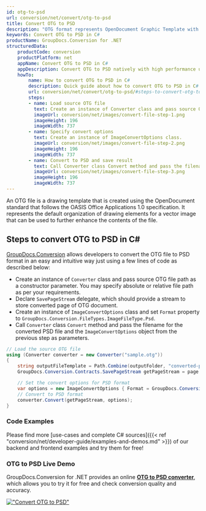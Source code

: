 ```yaml
---
id: otg-to-psd
url: conversion/net/convert/otg-to-psd
title: Convert OTG to PSD
description: "OTG format represents OpenDocument Graphic Template with .otg extension. Learn how to convert OTG to PSD file programmatically in C# language using GroupDocs.Conversion for .NET library."
keywords: Convert OTG to PSD in C#
productName: GroupDocs.Conversion for .NET
structuredData:
    productCode: conversion
    productPlatform: net
    appName: Convert OTG to PSD in C#
    appDescription: Convert OTG to PSD natively with high performance using C# language and server side GroupDocs.Conversion for .NET APIs, without the use of any software like Microsoft or Open Office.
    howTo:
        name: How to convert OTG to PSD in C# 
        description: Quick guide about how to convert OTG to PSD in C# with high performance and accuracy.
        url: conversion/net/convert/otg-to-psd/#steps-to-convert-otg-to-psd-in-c
        steps:
        - name: Load source OTG file 
          text: Create an instance of Converter class and pass source OTG file path as a constructor parameter. You may specify absolute or relative file path as per your requirements. 
          imageUrl: conversion/net/images/convert-file-step-1.png
          imageHeight: 196
          imageWidth: 737
        - name: Specify convert options 
          text: Create an instance of ImageConvertOptions class.
          imageUrl: conversion/net/images/convert-file-step-2.png
          imageHeight: 196
          imageWidth: 737
        - name: Convert to PSD and save result 
          text: Call Converter class Convert method and pass the filename for the converted HTML file and the ImageConvertOptions object from the previous step as parameters.
          imageUrl: conversion/net/images/convert-file-step-3.png
          imageHeight: 196
          imageWidth: 737
---
```


An OTG file is a drawing template that is created using the OpenDocument standard that follows the OASIS Office Applications 1.0 specification. It represents the default organization of drawing elements for a vector image that can be used to further enhance the contents of the file.

## Steps to convert OTG to PSD in C#

[GroupDocs.Conversion](https://products.groupdocs.com/conversion/net) allows developers to convert the OTG file to PSD format in an easy and intuitive way just using a few lines of code as described below:

* Create an instance of `Converter` class and pass source OTG file path as a constructor parameter. You may specify absolute or relative file path as per your requirements. 
* Declare `SavePageStream` delegate, which should provide a stream to store converted page of OTG document.
* Create an instance of `ImageConvertOptions` class and set `Format` property to `GroupDocs.Conversion.FileTypes.ImageFileType.Psd`.
* Call `Converter` class `Convert` method and pass the filename for the converted PSD file and the `ImageConvertOptions` object from the previous step as parameters.

```csharp
// Load the source OTG file
using (Converter converter = new Converter("sample.otg"))
{
    string outputFileTemplate = Path.Combine(outputFolder, "converted-page-{0}.psd");
    GroupDocs.Conversion.Contracts.SavePageStream getPageStream = page => new FileStream(string.Format(outputFileTemplate, page), FileMode.Create);

    // Set the convert options for PSD format
    var options = new ImageConvertOptions { Format = GroupDocs.Conversion.FileTypes.ImageFileType.Psd };   
    // Convert to PSD format
    converter.Convert(getPageStream, options);
}
```

### Code Examples

Please find more [use-cases and complete C# sources]({{< ref "conversion/net/developer-guide/examples-and-demos.md" >}}) of our backend and frontend examples and try them for free!

### OTG to PSD Live Demo

GroupDocs.Conversion for .NET provides an online [**OTG to PSD converter**](https://products.groupdocs.app/conversion/otg-to-psd), which allows you to try it for free and check conversion quality and accuracy.

[!["Convert OTG to PSD"](conversion/net/images/convert-to-psd/convert-otg-to-psd.png)](https://products.groupdocs.app/conversion/otg-to-psd)